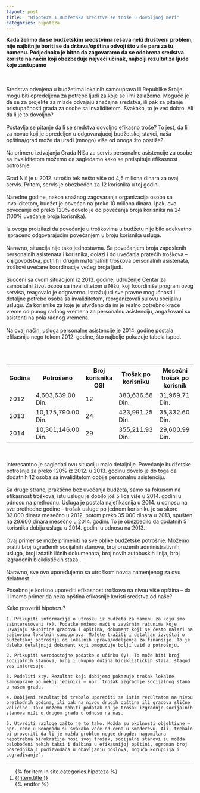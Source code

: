 ```yaml
---
layout: post
title:  "Hipoteza 1 Budžetska sredstva se troše u dovoljnoj meri"
categories: hipoteza
---
```

<div class="justify">
<b>Kada želimo da se budžetskim sredstvima rešava neki društveni problem, nije najbitnije boriti se da država/opština odvoji što više para za tu namenu. Podjednako je bitno da zagovaramo da se odobrena sredstva koriste na način koji obezbeđuje najveći učinak, najbolji rezultat za ljude koje zastupamo</b>

<br/><br/>
Sredstva odvojena u budžetima lokalnih samouprava ili Republike Srbije mogu biti opredeljena za potrebe ljudi za koje se i mi zalažemo. Moguće je da se za projekte za mlade odvajaju značajna sredstva, ili pak za pitanje pristupačnosti grada za osobe sa invaliditetom. Svakako, to je već dobro. Ali da li je to dovoljno? 
<br/><br/>
Postavlja se pitanje da li se sredstva dovoljno efikasno troše? To jest, da li za novac koji je opredeljen u odgovarajućoj budžetskoj stavci, naša opština/grad može da uradi (mnogo) više od onoga što postiže? 
<br/><br/>
Na primeru izdvajanja Grada Niša za servis personalne asistencije za osobe sa invaliditetom možemo da sagledamo kako se preispituje efikasnost potrošnje.
<br/><br/>
Grad Niš  je u 2012. utrošio tek nešto više od 4,5 miliona dinara za ovaj servis. Pritom, servis je obezbeđen za 12 korisnika u toj godini. 
<br/><br/>
Naredne godine, nakon snažnog zagovaranja organizacija osoba sa invaliditetom, budžet je povećan na preko 10 miliona dinara. Ipak, ovo povećanje od preko 120% dovelo je do povećanja broja korisnika na 24 (100% uvećanje broja korisnika). 
<br/><br/>
Iz ovoga proizilazi da povećanje u troškovima u budžetu nije bilo adekvatno ispraćeno odgovarajućim povećanjem u broju korisnika usluga.
<br/><br/>
Naravno, situacija nije tako jednostavna. Sa povećanjem broja zaposlenih personalnih asistenata i korisnika, dolazi i do uvećanja pratećih troškova –knjigovodstva, putnih i drugih materijalnih troškova personalnih asistenata, troškovi uvećane koordinacije većeg broja ljudi. 
<br/><br/>
Suočeni sa ovom situacijom iz 2013. godine, udruženje Centar za samostalni život osoba sa invaliditetom u Nišu, koji koordiniše program ovog servisa, reagovalo je odgovorno. Istražujući sve pravne mogućnosti i detaljne potrebe osoba sa invaliditetom, reorganizovali su ovu socijalnu uslugu. Za korisnike za koje je utvrđeno da im je realno potrebno kraće vreme od punog radnog vremena za personalnu asistenciju, angažovani su asistenti na pola radnog vremena. 
<br/><br/>
Na ovaj način, usluga personalne asistencije je 2014. godine postala efikasnija nego tokom 2012. godine, što najbolje pokazuje tabela ispod.
<br/><br/><br/><br/>
<table>
	<tr>
		<th> Godina</th>
		<th> Potrošeno</th>
		<th> Broj korisnika OSI</th>
		<th> Trošak po korisniku</th>
		<th> Mesečni trošak po korisnik</th>
	</tr>
	<tr>
		<td>2012</td>
		<td>4,603,639.00 Din.</td>
		<td>12</td>
		<td>383,636.58 Din.</td>
		<td>31,969.71 Din.</td>
	</tr>
	<tr>
		<td>2013</td>
		<td>10,175,790.00 Din.</td>
		<td>24</td>
		<td>423,991.25 Din.</td>
		<td>35,332.60 Din.</td>
	</tr>
	<tr>
		<td>2014</td>
		<td>10,301,146.00 Din.</td>
		<td>29</td>
		<td>355,211.93 Din.</td>
		<td>29,600.99 Din.</td>
	</tr>
</table>

<br/><br/>
Interesantno je sagledati ovu situaciju malo detaljnije. Povećanje budžetske potrošnje za preko 120% iz 2012. u 2013. godinu dovelo je do toga da dodatnih 12 osoba sa invaliditetom dobije personalnu asistenciju. 
<br/><br/>
Sa druge strane, praktično bez uvećanja budžeta, samo sa fokusom na efikasnost troškova, istu uslugu je dobilo još 5 lica više u 2014. godini u odnosu na prethodnu. 
Usluga je postala najefikasnija u 2014. u odnosu na sve prethodne godine – trošak usluge po jednom korisniku je sa skoro 32.000 dinara mesečno u 2012, potom preko 35.000 dinara u 2013, spušten na 29.600 dinara mesečno u 2014. godini. To je obezbedilo da dodatnih 5 korisnika dobiju uslugu u 2014. godini u odnosu na 2013.
<br/><br/>
Ovaj primer se može primeniti na sve oblike budžetske potrošnje. Možemo pratiti broj izgrađenih socijalnih stanova, broj pruženih administrativnih usluga, broj izdatih ličnih dokumenata, broj novih autobuskih linija, broj izgrađenih biciklističkih staza...
<br/><br/>
Naravno, sve ovo upoređujemo sa utroškom novca namenjenog za ovu delatnost.<br/></div>
Posebno je korisno uporediti efikasnost troškova na nivou više opština – da li imamo primer da neka opština efikasnije koristi sredstva od naše? 

Kako proveriti hipotezu?


	1. Prikupiti informacije o utrošku iz budžeta za namenu za koju smo zainteresovani (x). Podatke možemo naći u zavšrnim računima koje usvajaju skupštine gradova i opština, dokument koji se često nalazi na sajtovima lokalnih samouprava. Možete tražiti i detaljan izveštaj o budžetskoj potrošnji od lokalnih uprava/odeljenja za finansije. To je daleko detaljniji dokument koji omogućuje bolji uvid u potrošnju.

	2. Prikupiti verodostojne podatke o učinku (y). To može biti broj socijalnih stanova, broj i ukupna dužina biciklističkih staza, štagod vas interesuje.
	
	3. Podeliti x:y. Rezultat koji dobijemo pokazuje trošak lokalne samouprave po nekoj jedinici – npr. trošak izgradnje socijalnog stana u našem gradu.
	
	4. Dobijeni rezultat bi trebalo uporediti sa istim rezultatom na nivou prethodnih godina, ili pak na nivou drugih opština ili gradova slične veličine. Tako možemo dobiti podatak da je trošak izgradnje socijalnih stanova niži u drugom gradu u odnosu na nas.
	
	5. Utvrditi razloge zašto je to tako. Možda su okolnosti objektivne – npr. cene u Beogradu su svakako veće od cena u Smederevu. Ali, trebalo bi proveriti da li je možda problem negde drugde: nagomilana nepotrebna birokratija nosi svoj trošak, socijalni stanovi su možda oslobođeni nekih taksi i dažbina u efikasnijoj opštini, ogroman broj posrednika i podizvođača u obavljanju poslova, moguća korupcija i „ugrađivanje“.





<hr class="hr-style">
<ol>
{% for item in site.categories.hipoteza %}
  <li><a href="{{site.baseurl}}{{item.url}}">{{ item.title }}</a></li>
{% endfor %}
</ol>